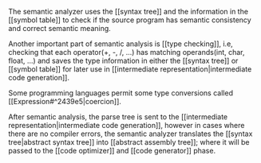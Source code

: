 The semantic analyzer uses the [[syntax tree]] and the information in the [[symbol table]] to check if the source program has semantic consistency and correct semantic meaning.

Another important part of semantic analysis is [[type checking]], i.e, checking that each operator(+, -, /, ...) has matching operands(int, char, float, ...) and saves the type information in either the [[syntax tree]] or [[symbol table]] for later use in [[intermediate representation|intermediate code generation]].

Some programming languages permit some type conversions called [[Expression#^2439e5|coercion]].

After semantic analysis, the parse tree is sent to the [[intermediate representation|intermediate code generation]], however in cases where there are no compiler errors, the semantic analyzer translates the [[syntax tree|abstract syntax tree]] into [[abstract assembly tree]]; where it will be passed to the [[code optimizer]] and [[code generator]] phase.